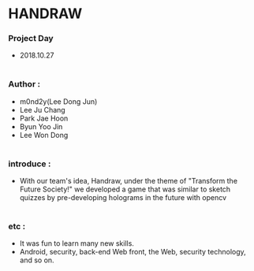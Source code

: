 # HANDRAW



### Project Day

- 2018.10.27<br><br>

### Author : 

- m0nd2y(Lee Dong Jun)
- Lee Ju Chang
- Park Jae Hoon
- Byun Yoo Jin
- Lee Won Dong<br><br>

### introduce :

- With our team's idea, Handraw, under the theme of "Transform the Future Society!" we developed a game that was similar to sketch quizzes by pre-developing holograms in the future with opencv <br><br>

### etc :
 - It was fun to learn many new skills.
 - Android, security, back-end Web front, the Web, security technology, and so on.

